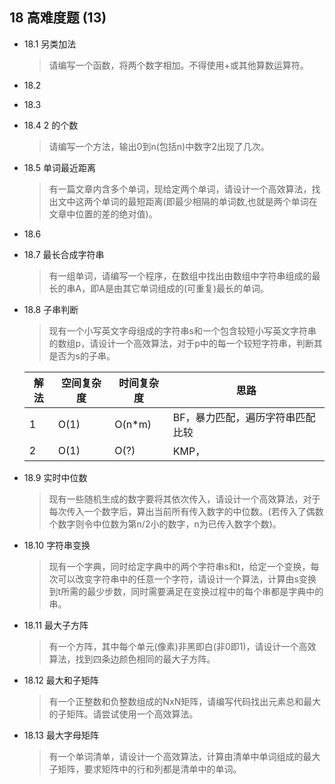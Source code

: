 
## 18 高难度题 (13)

- 18.1 另类加法

    > 请编写一个函数，将两个数字相加。不得使用+或其他算数运算符。

- 18.2 

- 18.3 

- 18.4 2 的个数

    > 请编写一个方法，输出0到n(包括n)中数字2出现了几次。

- 18.5 单词最近距离

    > 有一篇文章内含多个单词，现给定两个单词，请设计一个高效算法，找出文中这两个单词的最短距离(即最少相隔的单词数,也就是两个单词在文章中位置的差的绝对值)。

- 18.6 

- 18.7 最长合成字符串

    > 有一组单词，请编写一个程序，在数组中找出由数组中字符串组成的最长的串A，即A是由其它单词组成的(可重复)最长的单词。

- 18.8 子串判断

    > 现有一个小写英文字母组成的字符串s和一个包含较短小写英文字符串的数组p，请设计一个高效算法，对于p中的每一个较短字符串，判断其是否为s的子串。

    | 解法 | 空间复杂度 | 时间复杂度 | 思路
    | --- | --- | --- | ---
    | 1 | O(1)  | O(n*m) | BF，暴力匹配，遍历字符串匹配比较
    | 2 | O(1)  | O(?)  | KMP，

- 18.9 实时中位数

    > 现有一些随机生成的数字要将其依次传入，请设计一个高效算法，对于每次传入一个数字后，算出当前所有传入数字的中位数。(若传入了偶数个数字则令中位数为第n/2小的数字，n为已传入数字个数)。

- 18.10 字符串变换

    > 现有一个字典，同时给定字典中的两个字符串s和t，给定一个变换，每次可以改变字符串中的任意一个字符，请设计一个算法，计算由s变换到t所需的最少步数，同时需要满足在变换过程中的每个串都是字典中的串。

- 18.11 最大子方阵

    > 有一个方阵，其中每个单元(像素)非黑即白(非0即1)，请设计一个高效算法，找到四条边颜色相同的最大子方阵。

- 18.12 最大和子矩阵

    > 有一个正整数和负整数组成的NxN矩阵，请编写代码找出元素总和最大的子矩阵。请尝试使用一个高效算法。

- 18.13 最大字母矩阵
    
    > 有一个单词清单，请设计一个高效算法，计算由清单中单词组成的最大子矩阵，要求矩阵中的行和列都是清单中的单词。